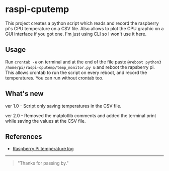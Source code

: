 # raspi-cputemp

This project creates a python script which reads and record the raspberry pi's CPU temperature on a CSV file.
Also allows to plot the CPU graphic on a GUI interface if you got one. I'm just using CLI so I won't use it here.

## Usage

Run `crontab -e` on terminal and at the end of the file paste 
`@reboot python3 /home/pi/raspi-cputemp/temp_monitor.py &` and reboot the rapsberry pi.
This allows crontab to run the script on every reboot, and record the temperatures.
You can run without crontab too.

## What's new

ver 1.0 - Script only saving temperatures in the CSV file.

ver 2.0 - Removed the matplotlib comments and added the terminal print while saving the values
at the CSV file.


## References

- [Raspberry Pi temperature log][rt]

* * *

> "Thanks for passing by."

  [rt]: https://projects.raspberrypi.org/en/projects/temperature-log/